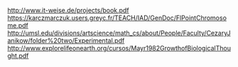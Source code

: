 http://www.it-weise.de/projects/book.pdf
https://karczmarczuk.users.greyc.fr/TEACH/IAD/GenDoc/FlPointChromosome.pdf
http://umsl.edu/divisions/artscience/math_cs/about/People/Faculty/CezaryJanikow/folder%20two/Experimental.pdf
http://www.explorelifeonearth.org/cursos/Mayr1982GrowthofBiologicalThought.pdf
